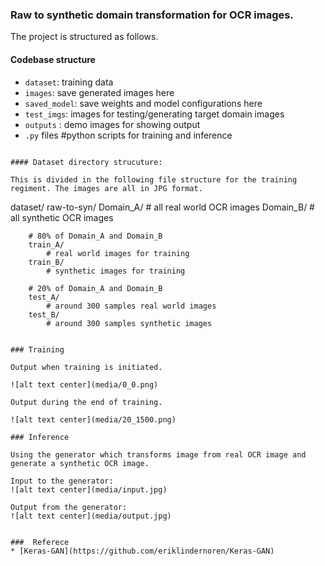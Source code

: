 ### Raw to synthetic domain transformation for OCR images. 

The project is structured as follows.

#### Codebase structure

* `dataset`: training data
* `images`: save generated images here 
* `saved_model`: save weights and model configurations here
* `test_imgs`: images for testing/generating target domain images
* `outputs` : demo images for showing output
* `.py` files #python scripts for training and inference

```

#### Dataset directory strucuture:

This is divided in the following file structure for the training regiment. The images are all in JPG format.

```
dataset/
	raw-to-syn/
		Domain_A/
			# all real world OCR images
		Domain_B/
			# all synthetic OCR images
		
		# 80% of Domain_A and Domain_B
		train_A/
			# real world images for training				    
		train_B/
			# synthetic images for training
		
		# 20% of Domain_A and Domain_B
		test_A/
			# around 300 samples real world images
		test_B/
			# around 300 samples synthetic images
```

### Training

Output when training is initiated.

![alt text center](media/0_0.png)

Output during the end of training.

![alt text center](media/20_1500.png)

### Inference

Using the generator which transforms image from real OCR image and generate a synthetic OCR image.

Input to the generator:
![alt text center](media/input.jpg)

Output from the generator:
![alt text center](media/output.jpg)


###  Referece
* [Keras-GAN](https://github.com/eriklindernoren/Keras-GAN)
